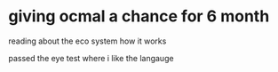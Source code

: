 # giving ocmal a  chance for 6 month


reading about the eco system how it works

passed the eye test where i like the langauge
